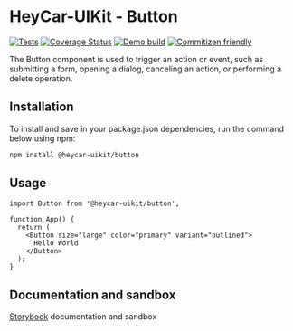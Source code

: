 # HeyCar-UIKit - Button

[![Tests](https://github.com/hey-car/heycar-uikit/actions/workflows/build.yml/badge.svg)](https://github.com/hey-car/heycar-uikit/actions/workflows/build.yml)
[![Coverage Status](https://coveralls.io/repos/github/hey-car/heycar-uikit/badge.svg)](https://coveralls.io/github/hey-car/heycar-uikit)
[![Demo build](https://github.com/hey-car/heycar-uikit/actions/workflows/main.yml/badge.svg)](https://github.com/hey-car/heycar-uikit/actions/workflows/main.yml)
[![Commitizen friendly](https://img.shields.io/badge/commitizen-friendly-brightgreen.svg)](http://commitizen.github.io/cz-cli/)

The Button component is used to trigger an action or event, such as submitting a form, opening a dialog, canceling an action, or performing a delete operation.

## Installation

To install and save in your package.json dependencies, run the command below using npm:

```bash
npm install @heycar-uikit/button
```

## Usage

```tsx
import Button from '@heycar-uikit/button';

function App() {
  return (
    <Button size="large" color="primary" variant="outlined">
      Hello World
    </Button>
  );
}
```

## Documentation and sandbox

[Storybook](https://hey-car.github.io/heycar-uikit/main/?path=/docs/components-molecules-button--button) documentation and sandbox
